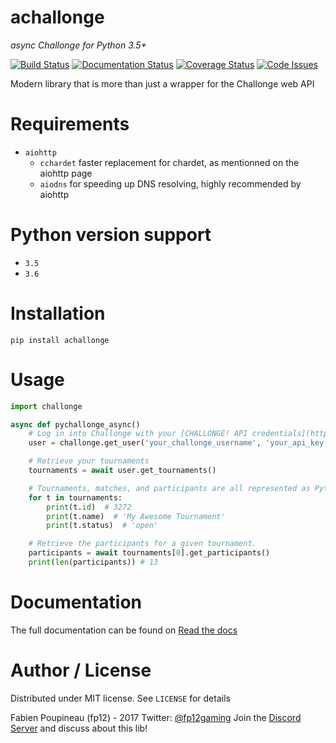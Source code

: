 # achallonge
*async Challonge for Python 3.5+*

[![Build Status](https://travis-ci.org/fp12/achallonge.svg?branch=master)](https://travis-ci.org/fp12/achallonge)
[![Documentation Status](https://readthedocs.org/projects/achallonge/badge/?version=latest)](http://achallonge.readthedocs.io/en/latest/?badge=latest)
[![Coverage Status](https://coveralls.io/repos/github/fp12/achallonge/badge.svg?branch=master)](https://coveralls.io/github/fp12/achallonge?branch=master)
[![Code Issues](https://www.quantifiedcode.com/api/v1/project/cd2c13493bdf461695ada40356a9d3a1/badge.svg)](https://www.quantifiedcode.com/app/project/cd2c13493bdf461695ada40356a9d3a1)


Modern library that is more than just a wrapper for the Challonge web API


# Requirements

* `aiohttp`
    * `cchardet` faster replacement for chardet, as mentionned on the aiohttp page
    * `aiodns` for speeding up DNS resolving, highly recommended by aiohttp

# Python version support

* `3.5`
* `3.6`

# Installation

    pip install achallonge
    
# Usage

```python
import challonge

async def pychallonge_async()
    # Log in into Challonge with your [CHALLONGE! API credentials](https://challonge.com/settings/developer).
    user = challonge.get_user('your_challonge_username', 'your_api_key')

    # Retrieve your tournaments
    tournaments = await user.get_tournaments()

    # Tournaments, matches, and participants are all represented as Python classes
    for t in tournaments:
		print(t.id)  # 3272
		print(t.name)  # 'My Awesome Tournament'
		print(t.status)  # 'open'

    # Retrieve the participants for a given tournament.
    participants = await tournaments[0].get_participants()
    print(len(participants)) # 13
```

# Documentation

The full documentation can be found on [Read the docs](http://achallonge.readthedocs.io/en/latest/index.html)

# Author / License

Distributed under MIT license. See `LICENSE` for details

Fabien Poupineau (fp12) - 2017
Twitter: [@fp12gaming](https://twitter.com/fp12gaming)
Join the [Discord Server](https://discord.gg/KSRxBav) and discuss about this lib!
